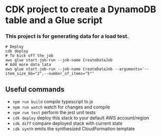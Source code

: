 # CDK project to create a DynamoDB table and a Glue script

### This project is for generating data for a load test.

```
# Deploy
cdk deploy
# To kick off the job
aws glue start-job-run --job-name CreateDataJob
# Add more data lata
aws glue start-job-run --job-name CreateDataJob --arguments='--item_size_kb="2",--number_of_items="5"'
```

## Useful commands

- `npm run build` compile typescript to js
- `npm run watch` watch for changes and compile
- `npm run test` perform the jest unit tests
- `cdk deploy` deploy this stack to your default AWS account/region
- `cdk diff` compare deployed stack with current state
- `cdk synth` emits the synthesized CloudFormation template
